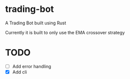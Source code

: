 # trading-bot
A Trading Bot built using Rust

Currently it is built to only use the EMA crossover strategy

# TODO
- [ ] Add error handling
- [x] Add cli
